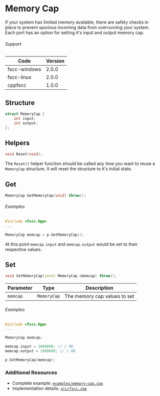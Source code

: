 # Memory Cap

If your system has limited memory available, there are safety checks in place to prevent spurious incoming data from overrunning your system. Each port has an option for setting it's input and output memory cap.


###### Support
| Code | Version |
| ---- | ------- |
| fscc-windows | 2.0.0 |
| fscc-linux | 2.0.0 |
| cppfscc | 1.0.0 |


## Structure
```c++
struct MemoryCap {
    int input;
    int output;
};
```


## Helpers
```c
void Reset(void);
```

The `Reset()` helper function should be called any time you want to reuse a `MemoryCap` structure. It will reset the structure to it's initial state.


## Get
```c++
MemoryCap GetMemoryCap(void) throw();
```

###### Examples
```c++
#include <fscc.hpp>
...

MemoryCap memcap = p.GetMemoryCap();
```

At this point `memcap.input` and `memcap.output` would be set to their respective values.


## Set
```c++
void SetMemoryCap(const MemoryCap &memcap) throw();
```

| Parameter | Type | Description |
| ----------| ---- | ----------- |
| `memcap` | `MemoryCap` | The memory cap values to set |

###### Examples
```c++
#include <fscc.hpp>
...

MemoryCap memcap;

memcap.input = 1000000; // 1 MB
memcap.output = 1000000; // 1 MB

p.SetMemoryCap(memcap);
```


### Additional Resources
- Complete example: [`examples/memory-cap.cpp`](../examples/memory-cap.cpp)
- Implementation details: [`src/fscc.cpp`](../src/fscc.cpp)